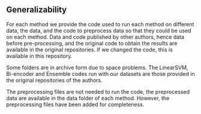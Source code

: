 ## Generalizability

For each method we provide the code used to run each method on different data, the data, and the code to preprocess data so that they could be used on each method. Data and code published by other authors, hence data before pre-processing, and the original code to obtain the results are available in the original repositories. If we changed the code, this is available in this repository.

Some folders are in archive form due to space problems. The LinearSVM, Bi-encoder and Ensemble codes run with our datasets are those provided in the original repositories of the authors.

The preprocessing files are not needed to run the code, the preprocessed data are available in the data folder of each method. However, the preprocessing files have been added for completeness.
